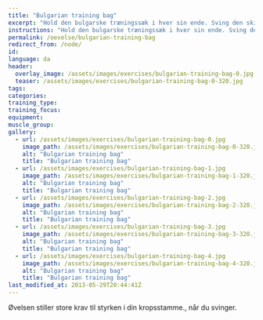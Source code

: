 ```yaml
---
title: "Bulgarian training bag"
excerpt: "Hold den bulgarske træningssæk i hver sin ende. Sving den skiftevis den ene og anden vej rundt om hovedet."
instructions: "Hold den bulgarske træningssæk i hver sin ende. Sving den skiftevis den ene og anden vej rundt om hovedet."
permalink: /oevelse/bulgarian-training-bag
redirect_from: /node/
id: 
language: da
header:
  overlay_image: /assets/images/exercises/bulgarian-training-bag-0.jpg
  teaser: /assets/images/exercises/bulgarian-training-bag-0-320.jpg
tags:
categories:
training_type: 
training_focus: 
equipment:
muscle_group:
gallery:
  - url: /assets/images/exercises/bulgarian-training-bag-0.jpg
    image_path: /assets/images/exercises/bulgarian-training-bag-0-320.jpg
    alt: "Bulgarian training bag"
    title: "Bulgarian training bag"
  - url: /assets/images/exercises/bulgarian-training-bag-1.jpg
    image_path: /assets/images/exercises/bulgarian-training-bag-1-320.jpg
    alt: "Bulgarian training bag"
    title: "Bulgarian training bag"
  - url: /assets/images/exercises/bulgarian-training-bag-2.jpg
    image_path: /assets/images/exercises/bulgarian-training-bag-2-320.jpg
    alt: "Bulgarian training bag"
    title: "Bulgarian training bag"
  - url: /assets/images/exercises/bulgarian-training-bag-3.jpg
    image_path: /assets/images/exercises/bulgarian-training-bag-3-320.jpg
    alt: "Bulgarian training bag"
    title: "Bulgarian training bag"
  - url: /assets/images/exercises/bulgarian-training-bag-4.jpg
    image_path: /assets/images/exercises/bulgarian-training-bag-4-320.jpg
    alt: "Bulgarian training bag"
    title: "Bulgarian training bag"
last_modified_at: 2013-05-29T20:44:41Z
---
```


Øvelsen stiller store krav til styrken i din kropsstamme., når du svinger.
